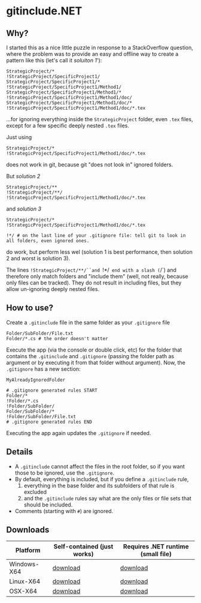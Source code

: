 # gitinclude.NET

## Why?

I started this as a nice little puzzle in response to a StackOverflow question, where the problem was to provide an easy and offline way to create a pattern like this (let's call it *soluiton 1*'):
```
StrategicProject/*
!StrategicProject/SpecificProject1/
StrategicProject/SpecificProject1/*
!StrategicProject/SpecificProject1/Method1/
StrategicProject/SpecificProject1/Method1/*
!StrategicProject/SpecificProject1/Method1/doc/
StrategicProject/SpecificProject1/Method1/doc/*
!StrategicProject/SpecificProject1/Method1/doc/*.tex
```
...for ignoring everything inside the `StrategicProject` folder, even `.tex` files, except for a few specific deeply nested `.tex` files.

Just using 
```
StrategicProject/*
!StrategicProject/SpecificProject1/Method1/doc/*.tex
```
does not work in git, because git "does not look in" ignored folders.

But *solution 2*
```
StrategicProject/**
!StrategicProject/**/
!StrategicProject/SpecificProject1/Method1/doc/*.tex
```
and *solution 3*
```
StrategicProject/*
!StrategicProject/SpecificProject1/Method1/doc/*.tex

!*/ # on the last line of your .gitignore file: tell git to look in all folders, even ignored ones.
```
do work, but perform less wel (solution 1 is best performance, then solution 2 and worst is solution 3).

The lines `!StrategicProject/**/``and `!*/` end with a slash (`/`) and therefore only match folders and "include them" (well, not really, because only files can be tracked).
They do not result in including files, but they allow un-ignoring deeply nested files.

## How to use?

Create a `.gitinclude` file in the same folder as your `.gitignore` file
```
Folder/SubFolder/File.txt
Folder/*.cs # the order doesn't matter
```
Execute the app (via the console or double click, etc) for the folder that contains the `.gitinclude` and `.gitignore` (passing the folder path as argument or by executing it from that folder without argument).
Now, the `.gitignore` has a new section:
```
MyAlreadyIgnoredFolder

# .gitignore generated rules START
Folder/*
!Folder/*.cs
!Folder/SubFolder/
Folder/SubFolder/*
!Folder/SubFolder/File.txt
# .gitignore generated rules END
```
Executing the app again updates the `.gitignore` if needed.

## Details

- A `.gitinclude` cannot affect the files in the root folder, so if you want those to be ignored, use the `.gitignore`.
- By default, everything is included, but if you define a `.gitinclude` rule, 
   1. everything in the base folder and its subfolders of that rule is excluded
   1. and the `.gitinclude` rules say what are the only files or file sets that should be included.
- Comments (starting with `#`) are ignored.

## Downloads

| Platform | Self-contained (just works) | Requires .NET runtime (small file)
| --- | --- | --- |
| Windows-X64 | [download](https://github.com/gitinclude/gitinclude.NET/raw/master/ConsoleApp/Executables/windows/gitinclude.exe) | [download](https://github.com/gitinclude/gitinclude.NET/raw/master/ConsoleApp/Executables/windows/small-without-dotnet-runtime/gitinclude.exe)
| Linux-X64 | [download](https://github.com/gitinclude/gitinclude.NET/raw/master/ConsoleApp/Executables/linux/gitinclude) | [download](https://github.com/gitinclude/gitinclude.NET/raw/master/ConsoleApp/Executables/linux/small-without-dotnet-runtime/gitinclude)
| OSX-X64 | [download](https://github.com/gitinclude/gitinclude.NET/raw/master/ConsoleApp/Executables/osx/gitinclude) | [download](https://github.com/gitinclude/gitinclude.NET/raw/master/ConsoleApp/Executables/osx/small-without-dotnet-runtime/gitinclude)